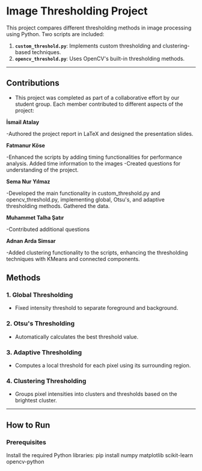 # Image Thresholding Project

This project compares different thresholding methods in image processing using Python. Two scripts are included:

1. **`custom_threshold.py`**: Implements custom thresholding and clustering-based techniques.
2. **`opencv_threshold.py`**: Uses OpenCV's built-in thresholding methods.

---



## Contributions

- This project was completed as part of a collaborative effort by our student group. 
Each member contributed to different aspects of the project:


**İsmail Atalay**

  -Authored the project report in LaTeX and designed the presentation slides.



**Fatmanur Köse**

  -Enhanced the scripts by adding timing functionalities for performance analysis. Added time information to the images
  -Created questions for understanding of the project. 


**Sema Nur Yılmaz**

  -Developed the main functionality in custom_threshold.py and opencv_threshold.py, implementing global, Otsu's, and adaptive thresholding methods. Gathered the data.



**Muhammet Talha Şatır**

  -Contributed additional questions


**Adnan Arda Simsar**

  -Added clustering functionality to the scripts, enhancing the thresholding techniques with KMeans and connected components.


## Methods

### 1. Global Thresholding
- Fixed intensity threshold to separate foreground and background.

### 2. Otsu's Thresholding
- Automatically calculates the best threshold value.

### 3. Adaptive Thresholding
- Computes a local threshold for each pixel using its surrounding region.

### 4. Clustering Thresholding
- Groups pixel intensities into clusters and thresholds based on the brightest cluster.

---

## How to Run

### Prerequisites
Install the required Python libraries:
pip install numpy matplotlib scikit-learn opencv-python
